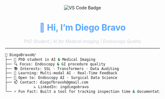 <!-- VS Code GitHub Dark Theme Badge Header -->
<div align="center">
  <img src="https://img.shields.io/badge/DiegoBravoH-%230d1117?style=for-the-badge&logo=visualstudiocode&logoColor=%23c9d1d9" alt="VS Code Badge"/>
</div>

<h1 align="center" style="color:#58a6ff;">👋 Hi, I’m Diego Bravo</h1>

<p align="center" style="color:#c9d1d9;">
  <em>PhD Student | AI for Medical Imaging | Endoscopy Quality</em>
</p>

---

```bash
📁 DiegoBravoH/
├── 🧠 PhD student in AI & Medical Imaging  
├── 🔍 Focus: Endoscopy & GI procedure quality  
├── 📚 Interests: SSL · Transformers · Data Auditing  
├── 🌱 Learning: Multi-modal AI · Real-Time Feedback  
├── 🤝 Open to: Endoscopy AI · Surgical Data Science  
├── 📫 Contact: diegofbravoh@gmail.com  
│            ↳ LinkedIn: ingdiegobravo
└── ⚡ Fun Fact: Built a tool for tracking inspection time & documentation quality in GI endoscopy!
